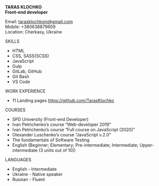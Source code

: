 **TARAS KLOCHKO**  
**Front-end developer**

Email: tarasklochkom@gmail.com  
Mobile: +380638879609  
Location: Cherkasy, Ukraine

SKILLS

- HTML
- CSS, SASS(SCSS)
- JavaScript
- Gulp
- GitLab, GitHub
- Git Bash
- VS Code

WORK EXPERIENCE

- 11 Landing pages https://github.com/TarasKlochko

COURSES

- SPD University (Front-end Developer)
- Ivan Petrichenko’s course “Web-developer 2019”
- Ivan Petrichenko’s course “Full course on JavaScript (2020)”
- Olexander Luschenko’s course “JavaScript v.2.0”
- The fundamentals of Software Testing
- English (Beginner; Elementary; Pre-intermediate; Intermediate; Upper-intermediate (3 units out of 10))

LANGUAGES

- English - Intermediate
- Ukraine - Native speaker
- Russian - Fluent
